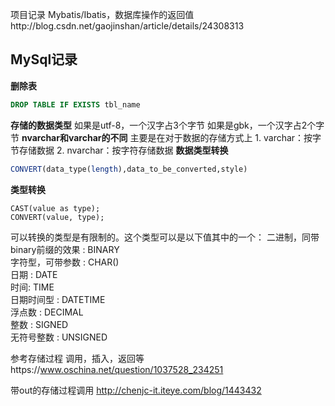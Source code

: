 项目记录
Mybatis/Ibatis，数据库操作的返回值http://blog.csdn.net/gaojinshan/article/details/24308313

## MySql记录 ##
**删除表**
```sql
DROP TABLE IF EXISTS tbl_name
```
**存储的数据类型**
如果是utf-8，一个汉字占3个字节
如果是gbk，一个汉字占2个字节
**nvarchar和varchar的不同**
主要是在对于数据的存储方式上
     1. varchar：按字节存储数据
     2. nvarchar：按字符存储数据
**数据类型转换**
```sql
CONVERT(data_type(length),data_to_be_converted,style)
```
**类型转换**
```
CAST(value as type);  
CONVERT(value, type);  
```
可以转换的类型是有限制的。这个类型可以是以下值其中的一个：
二进制，同带binary前缀的效果 : BINARY    
字符型，可带参数 : CHAR()     
日期 : DATE     
时间: TIME     
日期时间型 : DATETIME     
浮点数 : DECIMAL      
整数 : SIGNED     
无符号整数 : UNSIGNED 


参考存储过程 调用，插入，返回等https://www.oschina.net/question/1037528_234251

带out的存储过程调用
http://chenjc-it.iteye.com/blog/1443432